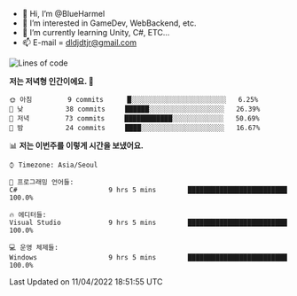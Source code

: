 - 👋 Hi, I’m @BlueHarmel
- 👀 I’m interested in GameDev, WebBackend, etc.
- 🌱 I’m currently learning Unity, C#, ETC...
- 📫 E-mail = dldjdtjr@gmail.com
  <!--START_SECTION:waka-->
![Lines of code](https://img.shields.io/badge/%EC%A0%80%EB%8A%94%20%EC%97%AC%ED%83%9C%EA%B9%8C%EC%A7%80%20-274%20Thousand%20%EC%A4%84%EC%9D%98%20%EC%BD%94%EB%93%9C%EB%A5%BC%20%EC%9E%91%EC%84%B1%ED%96%88%EC%96%B4%EC%9A%94.-blue)

**저는 저녁형 인간이에요. 🦉** 

```text
🌞 아침         9 commits      █░░░░░░░░░░░░░░░░░░░░░░░░   6.25% 
🌆 낮　         38 commits     ██████░░░░░░░░░░░░░░░░░░░   26.39% 
🌃 저녁         73 commits     ████████████░░░░░░░░░░░░░   50.69% 
🌙 밤　         24 commits     ████░░░░░░░░░░░░░░░░░░░░░   16.67%

```


📊 **저는 이번주를 이렇게 시간을 보냈어요.** 

```text
⌚︎ Timezone: Asia/Seoul

💬 프로그래밍 언어들: 
C#                       9 hrs 5 mins        █████████████████████████   100.0%

🔥 에디터들: 
Visual Studio            9 hrs 5 mins        █████████████████████████   100.0%

💻 운영 체제들: 
Windows                  9 hrs 5 mins        █████████████████████████   100.0%

```


 Last Updated on 11/04/2022 18:51:55 UTC
<!--END_SECTION:waka-->
<!---
BlueHarmel/BlueHarmel is a ✨ special ✨ repository because its `README.md` (this file) appears on your GitHub profile.
You can click the Preview link to take a look at your changes.
--->

